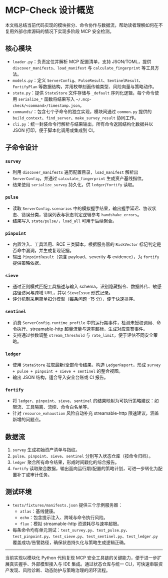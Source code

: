 # MCP-Check 设计概览

本文档总结当前代码实现的模块拆分、命令协作与数据流，帮助读者理解如何在不复用外部仓库源码的情况下实现多阶段 MCP 安全检测。

## 核心模块

- `loader.py`：负责定位并解析 MCP 配置清单，支持 JSON/TOML，提供 `discover_manifests`、`load_manifest` 与 `calculate_fingerprint` 等工具方法。
- `models.py`：定义 `ServerConfig`、`PulseResult`、`SentinelResult`、`FortifyPlan` 等数据结构，并用枚举刻画传输类型、风险向量与策略动作。
- `state.py`：提供 `StateStore` 文件存储与 `_default` 序列化逻辑，每个命令使用 `serialize_*` 函数将结果写入 `~/.mcp-check/<command>/timestamp.json`。
- `commands/`：包含七个子命令的独立实现，模块间通过 `common.py` 提供的 `build_context`、`find_server`、`make_survey_result` 协同工作。
- `cli.py`：统一封装命令行解析与结果输出，所有命令返回结构化数据并以 JSON 打印，便于脚本化调用或集成到 CI。

## 子命令设计

### `survey`
- 利用 `discover_manifests` 遍历配置目录，`load_manifest` 解析出 `ServerConfig`，并通过 `calculate_fingerprint` 生成资产基线指纹。
- 结果使用 `serialize_survey` 持久化，供 `ledger`/`fortify` 读取。

### `pulse`
- 读取 `ServerConfig.scenarios` 中的模拟握手结果，输出握手延迟、协议状态、错误分类，错误列表与状态判定逻辑参考 `handshake_errors`。
- 结果写入 `state/pulse/`，`load_all` 可用于后续聚合。

### `pinpoint`
- 内置注入、工具滥用、RCE 三类脚本，根据服务器的 `RiskVector` 标记判定是否命中漏洞，并生成复现证据。
- 输出 `PinpointResult`（包含 payload、severity 与 evidence），为 `fortify` 提供策略依据。

### `sieve`
- 通过正则模式匹配工具描述与输入 schema，识别隐藏指令、数据外传、敏感路径访问与跨域 URL，并以 `SieveIssue` 形式记录。
- 评分机制采用简单扣分模型（每条问题 -15 分），便于快速排序。

### `sentinel`
- 消费 `ServerConfig.runtime_profile` 中的运行期事件，检测未授权调用、命令执行、streamable-http 超量流量与速率超标，生成对应告警事件。
- 支持通过参数调整 `stream_threshold` 与 `rate_limit`，便于评估不同安全策略。

### `ledger`
- 使用 `StateStore` 拉取最新/全部命令结果，构造 `LedgerReport`，形成 `survey + pulse + pinpoint + sieve + sentinel` 的整合视图。
- 输出 JSON 结构，适合导入安全台账或 CI 报告。

### `fortify`
- 将 `ledger`、`pinpoint`、`sieve`、`sentinel` 的结果映射为可执行策略建议：如限流、工具隔离、流控、命令白名单等。
- 针对 `resource_exhaustion` 风险自动补充 streamable-http 限速建议，涵盖新增的问题点。

## 数据流

1. `survey` 生成初始资产清单与指纹。
2. `pulse`、`pinpoint`、`sieve`、`sentinel` 分别写入状态仓库（按命令归档）。
3. `ledger` 聚合所有命令结果，形成时间戳化的综合报告。
4. `fortify` 读取聚合数据，输出面向运行期/配置的策略计划，可进一步转化为配置补丁或审计任务。

## 测试环境

- `tests/fixtures/manifests.json` 提供三个示例服务器：
  - `atlas`：基线健康。
  - `echo`：包含提示注入、跨域与命令执行风险。
  - `flux`：模拟 streamable-http 资源耗尽与速率超限。
- 每条命令均有单元测试：`test_survey.py`、`test_pulse.py`、`test_pinpoint.py`、`test_sieve.py`、`test_sentinel.py`、`test_ledger.py` 覆盖成功/告警路径，确保状态持久化与策略生成逻辑正确。

---

当前实现以模块化 Python 代码复现 MCP 安全工具链的关键能力，便于进一步扩展真实握手、外部模型接入与 IDE 集成。通过状态仓库与统一 CLI，可快速串联资产发现、风险诊断、动态防护与策略治理的闭环流程。
